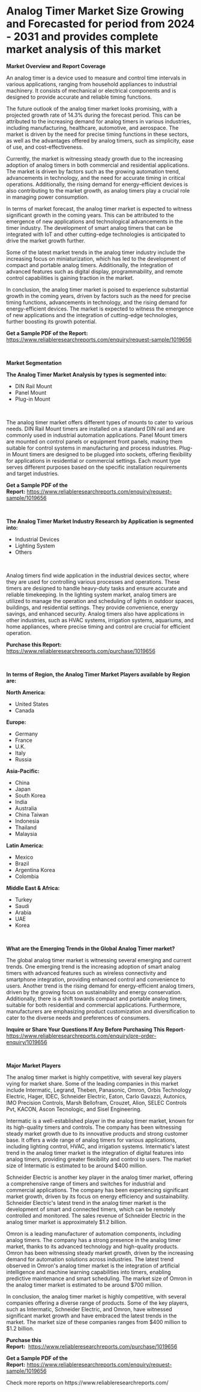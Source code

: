 <p><h1>Analog Timer Market Size Growing and Forecasted for period from 2024 - 2031 and provides complete market analysis of this market</h1></p><p><strong>Market Overview and Report Coverage</strong></p>
<p><p>An analog timer is a device used to measure and control time intervals in various applications, ranging from household appliances to industrial machinery. It consists of mechanical or electrical components and is designed to provide accurate and reliable timing functions.</p><p>The future outlook of the analog timer market looks promising, with a projected growth rate of 14.3% during the forecast period. This can be attributed to the increasing demand for analog timers in various industries, including manufacturing, healthcare, automotive, and aerospace. The market is driven by the need for precise timing functions in these sectors, as well as the advantages offered by analog timers, such as simplicity, ease of use, and cost-effectiveness.</p><p>Currently, the market is witnessing steady growth due to the increasing adoption of analog timers in both commercial and residential applications. The market is driven by factors such as the growing automation trend, advancements in technology, and the need for accurate timing in critical operations. Additionally, the rising demand for energy-efficient devices is also contributing to the market growth, as analog timers play a crucial role in managing power consumption.</p><p>In terms of market forecast, the analog timer market is expected to witness significant growth in the coming years. This can be attributed to the emergence of new applications and technological advancements in the timer industry. The development of smart analog timers that can be integrated with IoT and other cutting-edge technologies is anticipated to drive the market growth further.</p><p>Some of the latest market trends in the analog timer industry include the increasing focus on miniaturization, which has led to the development of compact and portable analog timers. Additionally, the integration of advanced features such as digital display, programmability, and remote control capabilities is gaining traction in the market.</p><p>In conclusion, the analog timer market is poised to experience substantial growth in the coming years, driven by factors such as the need for precise timing functions, advancements in technology, and the rising demand for energy-efficient devices. The market is expected to witness the emergence of new applications and the integration of cutting-edge technologies, further boosting its growth potential.</p></p>
<p><strong>Get a Sample PDF of the Report:</strong> <a href="https://www.reliableresearchreports.com/enquiry/request-sample/1019656">https://www.reliableresearchreports.com/enquiry/request-sample/1019656</a></p>
<p>&nbsp;</p>
<p><strong>Market Segmentation</strong></p>
<p><strong>The Analog Timer Market Analysis by types is segmented into:</strong></p>
<p><ul><li>DIN Rail Mount</li><li>Panel Mount</li><li>Plug-in Mount</li></ul></p>
<p>&nbsp;</p>
<p><p>The analog timer market offers different types of mounts to cater to various needs. DIN Rail Mount timers are installed on a standard DIN rail and are commonly used in industrial automation applications. Panel Mount timers are mounted on control panels or equipment front panels, making them suitable for control systems in manufacturing and process industries. Plug-in Mount timers are designed to be plugged into sockets, offering flexibility for applications in residential or commercial settings. Each mount type serves different purposes based on the specific installation requirements and target industries.</p></p>
<p><strong>Get a Sample PDF of the Report:</strong>&nbsp;<a href="https://www.reliableresearchreports.com/enquiry/request-sample/1019656">https://www.reliableresearchreports.com/enquiry/request-sample/1019656</a></p>
<p>&nbsp;</p>
<p><strong>The Analog Timer Market Industry Research by Application is segmented into:</strong></p>
<p><ul><li>Industrial Devices</li><li>Lighting System</li><li>Others</li></ul></p>
<p>&nbsp;</p>
<p><p>Analog timers find wide application in the industrial devices sector, where they are used for controlling various processes and operations. These timers are designed to handle heavy-duty tasks and ensure accurate and reliable timekeeping. In the lighting system market, analog timers are utilized to manage the operation and scheduling of lights in outdoor spaces, buildings, and residential settings. They provide convenience, energy savings, and enhanced security. Analog timers also have applications in other industries, such as HVAC systems, irrigation systems, aquariums, and home appliances, where precise timing and control are crucial for efficient operation.</p></p>
<p><strong>Purchase this Report:</strong>&nbsp; <a href="https://www.reliableresearchreports.com/purchase/1019656">https://www.reliableresearchreports.com/purchase/1019656</a></p>
<p>&nbsp;</p>
<p><strong>In terms of Region, the Analog Timer Market Players available by Region are:</strong></p>
<p>
    <p> <strong> North America: </strong>
        <ul>
            <li>United States</li>
            <li>Canada</li>
        </ul>
        </p> 
    <p> <strong> Europe: </strong>
        <ul>
            <li>Germany</li>
            <li>France</li>
            <li>U.K.</li>
            <li>Italy</li>
            <li>Russia</li>
        </ul>
        </p> 
    <p> <strong> Asia-Pacific: </strong>
        <ul>
            <li>China</li>
            <li>Japan</li>
            <li>South Korea</li>
            <li>India</li>
            <li>Australia</li>
            <li>China Taiwan</li>
            <li>Indonesia</li>
            <li>Thailand</li>
            <li>Malaysia</li>
        </ul>
        </p> 
    <p> <strong> Latin America: </strong>
        <ul>
            <li>Mexico</li>
            <li>Brazil</li>
            <li>Argentina Korea</li>
            <li>Colombia</li>
        </ul>
        </p> 
    <p> <strong> Middle East & Africa: </strong>
        <ul>
            <li>Turkey</li>
            <li>Saudi</li>
            <li>Arabia</li>
            <li>UAE</li>
            <li>Korea</li>
        </ul>
    </p>
    </p>
<p>&nbsp;</p>
<p><strong>What are the Emerging Trends in the Global Analog Timer market?</strong></p>
<p><p>The global analog timer market is witnessing several emerging and current trends. One emerging trend is the increasing adoption of smart analog timers with advanced features such as wireless connectivity and smartphone integration, providing enhanced control and convenience to users. Another trend is the rising demand for energy-efficient analog timers, driven by the growing focus on sustainability and energy conservation. Additionally, there is a shift towards compact and portable analog timers, suitable for both residential and commercial applications. Furthermore, manufacturers are emphasizing product customization and diversification to cater to the diverse needs and preferences of consumers.</p></p>
<p><strong>Inquire or Share Your Questions If Any Before Purchasing This Report</strong>- <a href="https://www.reliableresearchreports.com/enquiry/pre-order-enquiry/1019656">https://www.reliableresearchreports.com/enquiry/pre-order-enquiry/1019656</a></p>
<p>&nbsp;</p>
<p><strong>Major Market Players</strong></p>
<p><p>The analog timer market is highly competitive, with several key players vying for market share. Some of the leading companies in this market include Intermatic, Legrand, Theben, Panasonic, Omron, Orbis Technology Electric, Hager, IDEC, Schneider Electric, Eaton, Carlo Gavazzi, Autonics, IMO Precision Controls, Marsh Bellofram, Crouzet, Alion, SELEC Controls Pvt, KACON, Ascon Tecnologic, and Sisel Engineering.</p><p>Intermatic is a well-established player in the analog timer market, known for its high-quality timers and controls. The company has been witnessing steady market growth due to its innovative products and strong customer base. It offers a wide range of analog timers for various applications, including lighting control, HVAC, and irrigation systems. Intermatic's latest trend in the analog timer market is the integration of digital features into analog timers, providing greater flexibility and control to users. The market size of Intermatic is estimated to be around $400 million.</p><p>Schneider Electric is another key player in the analog timer market, offering a comprehensive range of timers and switches for industrial and commercial applications. The company has been experiencing significant market growth, driven by its focus on energy efficiency and sustainability. Schneider Electric's latest trend in the analog timer market is the development of smart and connected timers, which can be remotely controlled and monitored. The sales revenue of Schneider Electric in the analog timer market is approximately $1.2 billion.</p><p>Omron is a leading manufacturer of automation components, including analog timers. The company has a strong presence in the analog timer market, thanks to its advanced technology and high-quality products. Omron has been witnessing steady market growth, driven by the increasing demand for automation solutions across industries. The latest trend observed in Omron's analog timer market is the integration of artificial intelligence and machine learning capabilities into timers, enabling predictive maintenance and smart scheduling. The market size of Omron in the analog timer market is estimated to be around $700 million.</p><p>In conclusion, the analog timer market is highly competitive, with several companies offering a diverse range of products. Some of the key players, such as Intermatic, Schneider Electric, and Omron, have witnessed significant market growth and have embraced the latest trends in the market. The market size of these companies ranges from $400 million to $1.2 billion.</p></p>
<p><strong>Purchase this Report:</strong>&nbsp;&nbsp;<a href="https://www.reliableresearchreports.com/purchase/1019656">https://www.reliableresearchreports.com/purchase/1019656</a></p>
<p></p>
<p><strong>Get a Sample PDF of the Report:</strong>&nbsp;<a href="https://www.reliableresearchreports.com/enquiry/request-sample/1019656">https://www.reliableresearchreports.com/enquiry/request-sample/1019656</a></p>
<p>Check more reports on https://www.reliableresearchreports.com/</p>
